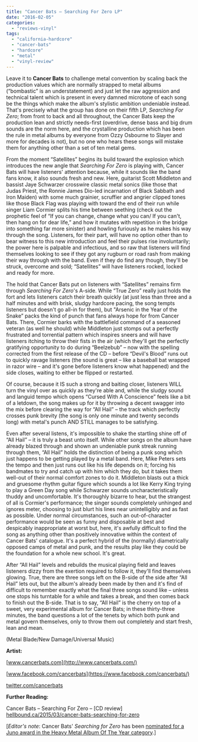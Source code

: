 ```yaml
---
title: "Cancer Bats – Searching For Zero LP"
date: "2016-02-05"
categories: 
  - "reviews-vinyl"
tags: 
  - "california-hardcore"
  - "cancer-bats"
  - "hardcore"
  - "metal"
  - "vinyl-review"
---
```


Leave it to **Cancer Bats** to challenge metal convention by scaling back the production values which are normally strapped to metal albums (“bombastic” is an understatement) and just let the raw aggression and technical talent which is present in every damned microtone of each song be the things which make the album's stylistic ambition undeniable instead. That's precisely what the group has done on their fifth LP, _Searching For Zero_; from front to back and all throughout, the Cancer Bats keep the production lean and strictly needs-first (overdrive, dense bass and big drum sounds are the norm here, and the crystalline production which has been the rule in metal albums by everyone from Ozzy Osbourne to Slayer and more for decades is not), but no one who hears these songs will mistake them for anything other than a set of ten metal gems.

From the moment “Satellites” begins its build toward the explosion which introduces the new angle that _Searching For Zero_ is playing with, Cancer Bats will have listeners' attention because, while it sounds like the band fans know, it also sounds fresh and new. Here, guitarist Scott Middleton and bassist Jaye Schwarzer crosswire classic metal sonics (like those that Judas Priest, the Ronnie James Dio-led incarnation of Black Sabbath and Iron Maiden) with some much grainier, scruffier and angrier clipped tones like those Black Flag was playing with toward the end of their run while singer Liam Cormier splits his time between seething (check out the prophetic feel of “If you can change, change what you can/ If you can't, then hang on for dear life,” and how it mutates with repetition in the bridge into something far more sinister) and howling furiously as he makes his way through the song. Listeners, for their part, will have no option other than to bear witness to this new introduction and feel their pulses rise involuntarily; the power here is palpable and infectious, and so raw that listeners will find themselves looking to see if they got any rugburn or road rash from making their way through with the band. Even if they do find any though, they'll be struck, overcome and sold; “Satellites” will have listeners rocked, locked and ready for more.

The hold that Cancer Bats put on listeners with “Satellites” remains firm through _Searching For Zero_'s A-side. While “True Zero” really just holds the fort and lets listeners catch their breath quickly (at just less than three and a half minutes and with brisk, sludgy hardcore pacing, the song tempts listeners but doesn't go all-in for them), but "Arsenic in the Year of the Snake” packs the kind of punch that fans always hope for from Cancer Bats. There, Cormier barks with the battlefield command of a seasoned veteran (as well he should) while Middleton just stomps out a perfectly frustrated and torrential pattern which inspires sneers and will have listeners itching to throw their fists in the air (which they'll get the perfectly gratifying opportunity to do during “Beelzebub” – now with the spelling corrected from the first release of the CD – before “Devil's Blood” runs out to quickly ravage listeners (the sound is great – like a baseball bat wrapped in razor wire – and it's gone before listeners know what happened) and the side closes, waiting to either be flipped or restarted.

Of course, because it IS such a strong and baiting closer, listeners WILL turn the vinyl over as quickly as they're able and, while the sludgy sound and languid tempo which opens “Cursed With A Conscience” feels like a bit of a letdown, the song makes up for it by throwing a decent swagger into the mix before clearing the way for “All Hail” – the track which perfectly crosses punk brevity (the song is only one minute and twenty seconds long) with metal's punch AND STILL manages to be satisfying.

Even after several listens, it's impossible to shake the startling shine off of “All Hail” – it is truly a beast unto itself. While other songs on the album have already blazed through and shown an undeniable punk streak running through them, “All Hail” holds the distinction of being a punk song which just happens to be getting played by a metal band. Here, Mike Peters sets the tempo and then just runs out like his life depends on it; forcing his bandmates to try and catch up with him which they do, but it takes them well-out of their normal comfort zones to do it. Middleton blasts out a thick and gruesome rhythm guitar figure which sounds a lot like Kerry King trying to play a Green Day song while Schwarzer sounds uncharacteristically thuddy and uncomfortable. It's thoroughly bizarre to hear, but the strangest of all is Cormier's performance; the singer sounds completely unhinged and ignores meter, choosing to just blurt his lines near unintelligibly and as fast as possible. Under normal circumstances, such an out-of-character performance would be seen as funny and disposable at best and despicably inappropriate at worst but, here, it's awfully difficult to find the song as anything other than positively innovative within the context of Cancer Bats' catalogue. It's a perfect hybrid of the (normally) diametrically opposed camps of metal and punk, and the results play like they could be the foundation for a whole new school. It's great.

After “All Hail” levels and rebuilds the musical playing field and leaves listeners dizzy from the exertion required to follow it, they'll find themselves glowing. True, there are three songs left on the B-side of the side after “All Hail” lets out, but the album's already been made by then and it's find of difficult to remember exactly what the final three songs sound like – unless one stops his turntable for a while and takes a break, and then comes back to finish out the B-side. That is to say, “All Hail” is the cherry on top of a sweet, very experimental album for Cancer Bats; in these thirty-three minutes, the band questions a lot of the tenets by which both punk and metal govern themselves, only to throw them out completely and start fresh, lean and mean.

(Metal Blade/New Damage/Universal Music)

**Artist:**

[www.cancerbats.com](http://www.cancerbats.com/)

[www.facebook.com/cancerbats](https://www.facebook.com/cancerbats/)

[twitter.com/cancerbats](https://twitter.com/cancerbats?ref_src=twsrc)

**Further Reading:**

Cancer Bats – Searching For Zero – \[CD review\] [hellbound.ca/2015/03/cancer-bats-searching-for-zero](https://hellbound.ca/2015/03/cancer-bats-searching-for-zero/)

\[_Editor's note_: Cancer Bats' _Searching for Zero_ has been [nominated for a Juno award in the Heavy Metal Album Of The Year category](http://www.theprp.com/2016/02/02/news/cancer-bats-kataklysm-fuck-the-facts-etc-up-for-2016-juno-award/).\]
